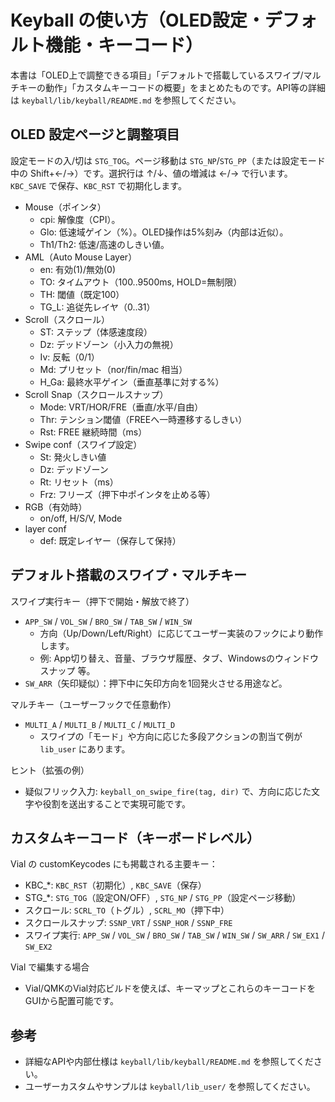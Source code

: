 # Keyball の使い方（OLED設定・デフォルト機能・キーコード）

本書は「OLED上で調整できる項目」「デフォルトで搭載しているスワイプ/マルチキーの動作」「カスタムキーコードの概要」をまとめたものです。API等の詳細は `keyball/lib/keyball/README.md` を参照してください。

## OLED 設定ページと調整項目

設定モードの入/切は `STG_TOG`。ページ移動は `STG_NP`/`STG_PP`（または設定モード中の Shift+←/→）です。選択行は ↑/↓、値の増減は ←/→ で行います。`KBC_SAVE` で保存、`KBC_RST` で初期化します。

- Mouse（ポインタ）
  - cpi: 解像度（CPI）。
  - Glo: 低速域ゲイン（%）。OLED操作は5%刻み（内部は近似）。
  - Th1/Th2: 低速/高速のしきい値。
- AML（Auto Mouse Layer）
  - en: 有効(1)/無効(0)
  - TO: タイムアウト（100..9500ms, HOLD=無制限）
  - TH: 閾値（既定100）
  - TG_L: 追従先レイヤ（0..31）
- Scroll（スクロール）
  - ST: ステップ（体感速度段）
  - Dz: デッドゾーン（小入力の無視）
  - Iv: 反転（0/1）
  - Md: プリセット（nor/fin/mac 相当）
  - H_Ga: 最終水平ゲイン（垂直基準に対する%）
- Scroll Snap（スクロールスナップ）
  - Mode: VRT/HOR/FRE（垂直/水平/自由）
  - Thr: テンション閾値（FREEへ一時遷移するしきい）
  - Rst: FREE 継続時間（ms）
- Swipe conf（スワイプ設定）
  - St: 発火しきい値
  - Dz: デッドゾーン
  - Rt: リセット（ms）
  - Frz: フリーズ（押下中ポインタを止める等）
- RGB（有効時）
  - on/off, H/S/V, Mode
- layer conf
  - def: 既定レイヤー（保存して保持）

## デフォルト搭載のスワイプ・マルチキー

スワイプ実行キー（押下で開始・解放で終了）
- `APP_SW` / `VOL_SW` / `BRO_SW` / `TAB_SW` / `WIN_SW`
  - 方向（Up/Down/Left/Right）に応じてユーザー実装のフックにより動作します。
  - 例: App切り替え、音量、ブラウザ履歴、タブ、Windowsのウィンドウスナップ 等。
- `SW_ARR`（矢印疑似）：押下中に矢印方向を1回発火させる用途など。

マルチキー（ユーザーフックで任意動作）
- `MULTI_A` / `MULTI_B` / `MULTI_C` / `MULTI_D`
  - スワイプの「モード」や方向に応じた多段アクションの割当て例が `lib_user` にあります。

ヒント（拡張の例）
- 疑似フリック入力: `keyball_on_swipe_fire(tag, dir)` で、方向に応じた文字や役割を送出することで実現可能です。

## カスタムキーコード（キーボードレベル）

Vial の customKeycodes にも掲載される主要キー：
- KBC_*: `KBC_RST`（初期化）, `KBC_SAVE`（保存）
- STG_*: `STG_TOG`（設定ON/OFF）, `STG_NP` / `STG_PP`（設定ページ移動）
- スクロール: `SCRL_TO`（トグル）, `SCRL_MO`（押下中）
- スクロールスナップ: `SSNP_VRT` / `SSNP_HOR` / `SSNP_FRE`
- スワイプ実行: `APP_SW` / `VOL_SW` / `BRO_SW` / `TAB_SW` / `WIN_SW` / `SW_ARR` / `SW_EX1` / `SW_EX2`

Vial で編集する場合
- Vial/QMKのVial対応ビルドを使えば、キーマップとこれらのキーコードをGUIから配置可能です。

## 参考

- 詳細なAPIや内部仕様は `keyball/lib/keyball/README.md` を参照してください。
- ユーザーカスタムやサンプルは `keyball/lib_user/` を参照してください。

